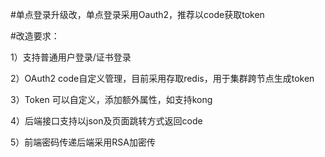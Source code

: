 #单点登录升级改，单点登录采用Oauth2，推荐以code获取token

#改造要求：

1）支持普通用户登录/证书登录

2）OAuth2 code自定义管理，目前采用存取redis，用于集群跨节点生成token

3）Token 可以自定义，添加额外属性，如支持kong

4）后端接口支持以json及页面跳转方式返回code

5）前端密码传递后端采用RSA加密传
